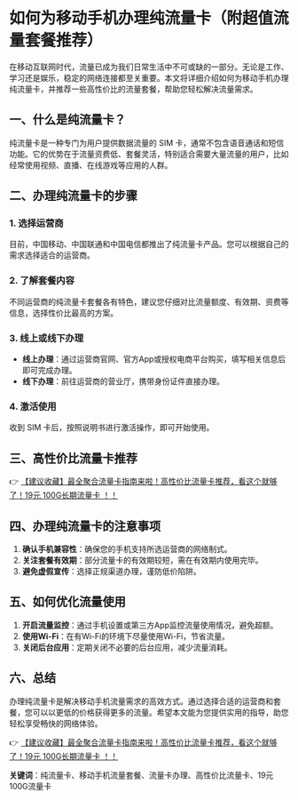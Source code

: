 # 如何为移动手机办理纯流量卡（附超值流量套餐推荐）

在移动互联网时代，流量已成为我们日常生活中不可或缺的一部分。无论是工作、学习还是娱乐，稳定的网络连接都至关重要。本文将详细介绍如何为移动手机办理纯流量卡，并推荐一些高性价比的流量套餐，帮助您轻松解决流量需求。

## 一、什么是纯流量卡？

纯流量卡是一种专门为用户提供数据流量的 SIM 卡，通常不包含语音通话和短信功能。它的优势在于流量资费低、套餐灵活，特别适合需要大量流量的用户，比如经常使用视频、直播、在线游戏等应用的人群。

## 二、办理纯流量卡的步骤

### 1. 选择运营商
目前，中国移动、中国联通和中国电信都推出了纯流量卡产品。您可以根据自己的需求选择适合的运营商。

### 2. 了解套餐内容
不同运营商的纯流量卡套餐各有特色，建议您仔细对比流量额度、有效期、资费等信息，选择性价比最高的方案。

### 3. 线上或线下办理
- **线上办理**：通过运营商官网、官方App或授权电商平台购买，填写相关信息后即可完成办理。
- **线下办理**：前往运营商的营业厅，携带身份证件直接办理。

### 4. 激活使用
收到 SIM 卡后，按照说明书进行激活操作，即可开始使用。

## 三、高性价比流量卡推荐

👉 [【建议收藏】最全聚合流量卡指南来啦！高性价比流量卡推荐，看这个就够了！19元 100G长期流量卡 ！！](https://bit.ly/Liuliangka)

## 四、办理纯流量卡的注意事项

1. **确认手机兼容性**：确保您的手机支持所选运营商的网络制式。
2. **关注套餐有效期**：部分流量卡的有效期较短，需在有效期内使用完毕。
3. **避免虚假宣传**：选择正规渠道办理，谨防低价陷阱。

## 五、如何优化流量使用

1. **开启流量监控**：通过手机设置或第三方App监控流量使用情况，避免超额。
2. **使用Wi-Fi**：在有Wi-Fi的环境下尽量使用Wi-Fi，节省流量。
3. **关闭后台应用**：定期关闭不必要的后台应用，减少流量消耗。

## 六、总结

办理纯流量卡是解决移动手机流量需求的高效方式。通过选择合适的运营商和套餐，您可以以更低的价格获得更多的流量。希望本文能为您提供实用的指导，助您轻松享受畅快的网络体验。

👉 [【建议收藏】最全聚合流量卡指南来啦！高性价比流量卡推荐，看这个就够了！19元 100G长期流量卡 ！！](https://bit.ly/Liuliangka)

**关键词**：纯流量卡、移动手机流量套餐、流量卡办理、高性价比流量卡、19元 100G流量卡